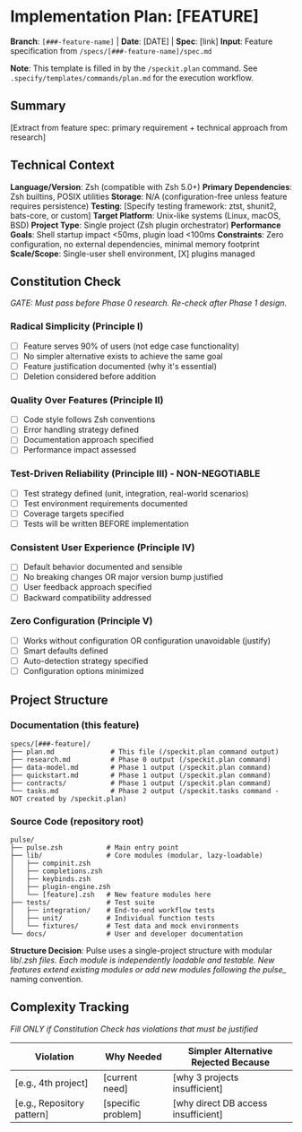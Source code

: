 # Implementation Plan: [FEATURE]

**Branch**: `[###-feature-name]` | **Date**: [DATE] | **Spec**: [link]
**Input**: Feature specification from `/specs/[###-feature-name]/spec.md`

**Note**: This template is filled in by the `/speckit.plan` command. See `.specify/templates/commands/plan.md` for the execution workflow.

## Summary

[Extract from feature spec: primary requirement + technical approach from research]

## Technical Context

**Language/Version**: Zsh (compatible with Zsh 5.0+)
**Primary Dependencies**: Zsh builtins, POSIX utilities
**Storage**: N/A (configuration-free unless feature requires persistence)
**Testing**: [Specify testing framework: ztst, shunit2, bats-core, or custom]
**Target Platform**: Unix-like systems (Linux, macOS, BSD)
**Project Type**: Single project (Zsh plugin orchestrator)
**Performance Goals**: Shell startup impact <50ms, plugin load <100ms
**Constraints**: Zero configuration, no external dependencies, minimal memory footprint
**Scale/Scope**: Single-user shell environment, [X] plugins managed

## Constitution Check

*GATE: Must pass before Phase 0 research. Re-check after Phase 1 design.*

### Radical Simplicity (Principle I)

- [ ] Feature serves 90% of users (not edge case functionality)
- [ ] No simpler alternative exists to achieve the same goal
- [ ] Feature justification documented (why it's essential)
- [ ] Deletion considered before addition

### Quality Over Features (Principle II)

- [ ] Code style follows Zsh conventions
- [ ] Error handling strategy defined
- [ ] Documentation approach specified
- [ ] Performance impact assessed

### Test-Driven Reliability (Principle III) - NON-NEGOTIABLE

- [ ] Test strategy defined (unit, integration, real-world scenarios)
- [ ] Test environment requirements documented
- [ ] Coverage targets specified
- [ ] Tests will be written BEFORE implementation

### Consistent User Experience (Principle IV)

- [ ] Default behavior documented and sensible
- [ ] No breaking changes OR major version bump justified
- [ ] User feedback approach specified
- [ ] Backward compatibility addressed

### Zero Configuration (Principle V)

- [ ] Works without configuration OR configuration unavoidable (justify)
- [ ] Smart defaults defined
- [ ] Auto-detection strategy specified
- [ ] Configuration options minimized

## Project Structure

### Documentation (this feature)

```
specs/[###-feature]/
├── plan.md              # This file (/speckit.plan command output)
├── research.md          # Phase 0 output (/speckit.plan command)
├── data-model.md        # Phase 1 output (/speckit.plan command)
├── quickstart.md        # Phase 1 output (/speckit.plan command)
├── contracts/           # Phase 1 output (/speckit.plan command)
└── tasks.md             # Phase 2 output (/speckit.tasks command - NOT created by /speckit.plan)
```

### Source Code (repository root)

```text
pulse/
├── pulse.zsh           # Main entry point
├── lib/                # Core modules (modular, lazy-loadable)
│   ├── compinit.zsh
│   ├── completions.zsh
│   ├── keybinds.zsh
│   ├── plugin-engine.zsh
│   └── [feature].zsh   # New feature modules here
├── tests/              # Test suite
│   ├── integration/    # End-to-end workflow tests
│   ├── unit/           # Individual function tests
│   └── fixtures/       # Test data and mock environments
└── docs/               # User and developer documentation
```

**Structure Decision**: Pulse uses a single-project structure with modular
lib/*.zsh files. Each module is independently loadable and testable. New
features extend existing modules or add new modules following the pulse_*
naming convention.

## Complexity Tracking

*Fill ONLY if Constitution Check has violations that must be justified*

| Violation | Why Needed | Simpler Alternative Rejected Because |
|-----------|------------|-------------------------------------|
| [e.g., 4th project] | [current need] | [why 3 projects insufficient] |
| [e.g., Repository pattern] | [specific problem] | [why direct DB access insufficient] |
